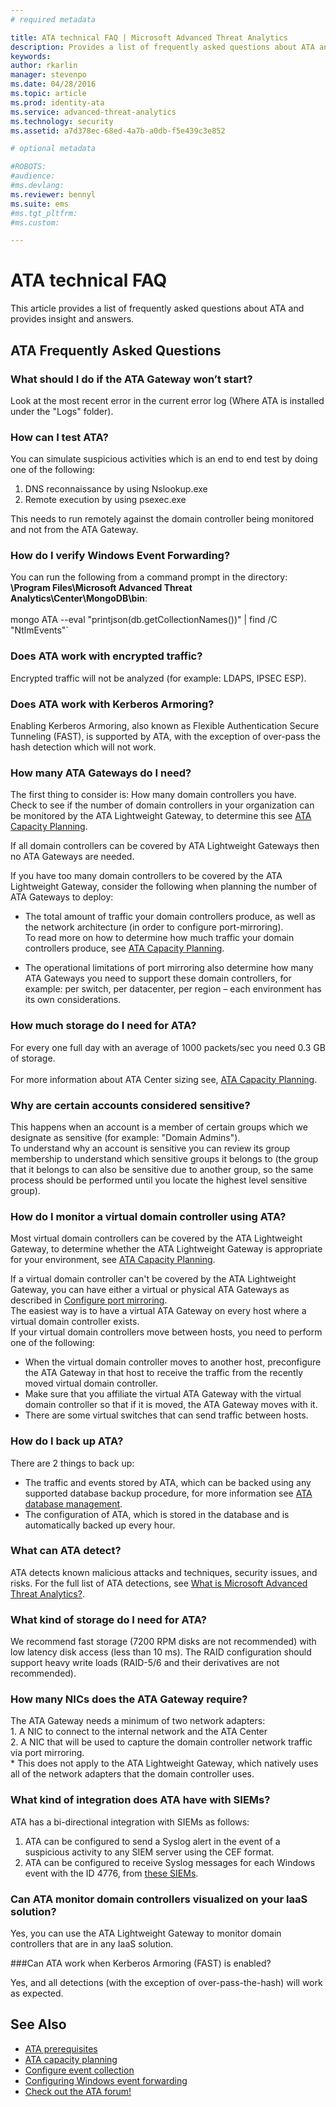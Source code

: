 ```yaml
---
# required metadata

title: ATA technical FAQ | Microsoft Advanced Threat Analytics
description: Provides a list of frequently asked questions about ATA and the associated answers
keywords:
author: rkarlin
manager: stevenpo
ms.date: 04/28/2016
ms.topic: article
ms.prod: identity-ata
ms.service: advanced-threat-analytics
ms.technology: security
ms.assetid: a7d378ec-68ed-4a7b-a0db-f5e439c3e852

# optional metadata

#ROBOTS:
#audience:
#ms.devlang:
ms.reviewer: bennyl
ms.suite: ems
#ms.tgt_pltfrm:
#ms.custom:

---
```


# ATA technical FAQ
This article provides a list of frequently asked questions about ATA and provides insight and answers.

## ATA Frequently Asked Questions


### What should I do if the ATA Gateway won’t start?
Look at the most recent error in the current error log (Where ATA is installed under the "Logs" folder).
### How can I test ATA?
You can simulate suspicious activities which is an end to end test by doing one of the following:

1.  DNS reconnaissance by using Nslookup.exe
2.  Remote execution by using psexec.exe

This needs to run remotely against the domain controller being monitored and not from the ATA Gateway.
### How do I verify Windows Event Forwarding?
You can run the following from a command prompt in the directory:  **\Program Files\Microsoft Advanced Threat Analytics\Center\MongoDB\bin**:<br /><br />mongo ATA --eval "printjson(db.getCollectionNames())" &#124; find /C "NtlmEvents"`
### Does ATA work with encrypted traffic?
Encrypted traffic will not be analyzed (for example: LDAPS, IPSEC ESP).
### Does ATA work with Kerberos Armoring?
Enabling Kerberos Armoring, also known as Flexible Authentication Secure Tunneling (FAST), is supported by ATA, with the exception of over-pass the hash detection which will not work.
### How many ATA Gateways do I need?
The first thing to consider is:
How many domain controllers you have. Check to see if the number of domain controllers in your organization can be monitored by the ATA Lightweight Gateway, to determine this see [ATA Capacity Planning](/advanced-threat-analytics/Plan-Design/ata-capacity-planning).

If all domain controllers can be covered by ATA Lightweight Gateways then no ATA Gateways are needed.

If you have too many domain controllers to be covered by the ATA Lightweight Gateway, consider the following when planning the number of ATA Gateways to deploy:

-	The total amount of traffic your domain controllers produce, as well as the network architecture (in order to configure port-mirroring). <br>
To read more on how to determine how much traffic your domain controllers produce, see [ATA Capacity Planning](/advanced-threat-analytics/PlanDesign/ata-capacity-planning).

-	The operational limitations of port mirroring also determine how many ATA Gateways you need to support these domain controllers, for example: per switch, per datacenter, per region – each environment has its own considerations.
### How much storage do I need for ATA?
For every one full day with an average of 1000 packets/sec you need 0.3 GB of storage.<br /><br />For more information about ATA Center sizing see, [ATA Capacity Planning](/advanced-threat-analytics/PlanDesign/ata-capacity-planning).
### Why are certain accounts considered sensitive?
This happens when an account is a member of certain groups which we designate as sensitive (for example: "Domain Admins").<br />To understand why an account is sensitive you can review its group membership to understand which sensitive groups it belongs to (the group that it belongs to can also be sensitive due to another group, so the same process should be performed until you locate the highest level sensitive group).
### How do I monitor a virtual domain controller using ATA?
Most virtual domain controllers can be covered by the ATA Lightweight Gateway, to determine whether the ATA Lightweight Gateway is appropriate for your environment, see [ATA Capacity Planning](/advanced-threat-analytics/Plan-Design/ata-capacity-planning).

If a virtual domain controller can't be covered by the ATA Lightweight Gateway, you can have either a virtual or physical ATA Gateways as described in [Configure port mirroring](/advanced-threat-analytics/PlanDesign/configure-port-mirroring).  <br />The easiest way is to have a virtual ATA Gateway on every host where a virtual domain controller exists.<br />If your virtual domain controllers move between hosts, you need to perform one of the following:

-   When the virtual domain controller moves to another host, preconfigure the ATA Gateway in that host to receive the traffic from the recently moved virtual domain controller.
-   Make sure that you affiliate the virtual ATA Gateway with the virtual domain controller so that if it is moved, the ATA Gateway moves with it.
-   There are some virtual switches that can send traffic between hosts.
### How do I back up ATA?
There are 2 things to back up:

-   The traffic and events stored by ATA, which can be backed using any supported database backup procedure, for more information see [ATA database management](/advanced-threat-analytics/DeployUse/ata-database-management). 
-   The configuration of ATA, which is stored in the database and is automatically backed up every hour. 

### What can ATA detect?
ATA detects known malicious attacks and techniques, security issues, and risks.
For the full list of ATA detections, see [What is Microsoft Advanced Threat Analytics?](/advanced-threat-analytics/Understand/what-is-ata).
### What kind of storage do I need for ATA?
We recommend fast storage (7200 RPM disks are not recommended) with low latency disk access (less than 10 ms). The RAID configuration should support heavy write loads (RAID-5/6 and their derivatives are not recommended).
### How many NICs does the ATA Gateway require?
The ATA Gateway needs a minimum of two network adapters:<br>1. A NIC to connect to the internal network and the ATA Center<br>2. A NIC that will be used to capture the domain controller network traffic via port mirroring.<br>* This does not apply to the ATA Lightweight Gateway, which natively uses all of the network adapters that the domain controller uses.
### What kind of integration does ATA have with SIEMs?
ATA has a bi-directional integration with SIEMs as follows:

1. ATA can be configured to send a Syslog alert in the event of a suspicious activity to any SIEM server using the CEF format.
2. ATA can be configured to receive Syslog messages for each Windows event with the ID 4776, from [these SIEMs](/advanced-threat-analytics/PlanDesign/configure-event-collection#SIEMsupport).

### Can ATA monitor domain controllers visualized on your IaaS solution?

Yes, you can use the ATA Lightweight Gateway to monitor domain controllers that are in any IaaS solution.

###Can ATA work when Kerberos Armoring (FAST) is enabled?

Yes, and all detections (with the exception of over-pass-the-hash) will work as expected.


## See Also
- [ATA prerequisites](/advanced-threat-analytics/PlanDesign/ata-prerequisites)
- [ATA capacity planning](/advanced-threat-analytics/PlanDesign/ata-capacity-planning)
- [Configure event collection](/advanced-threat-analytics/PlanDesign/configure-event-collection)
- [Configuring Windows event forwarding](/advanced-threat-analytics/PlanDesign/configure-event-collection#ATA_event_WEF)
- [Check out the ATA forum!](https://social.technet.microsoft.com/Forums/security/en-US/home?forum=mata)
